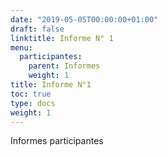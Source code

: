 ```yaml
---
date: "2019-05-05T00:00:00+01:00"
draft: false
linktitle: Informe N° 1
menu:
  participantes:
    parent: Informes
    weight: 1
title: Informe N°1
toc: true
type: docs
weight: 1
---
```


Informes participantes
